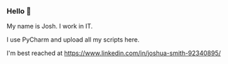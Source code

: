 ### Hello 👋

My name is Josh. I work in IT.

I use PyCharm and upload all my scripts here.

I'm best reached at https://www.linkedin.com/in/joshua-smith-92340895/
